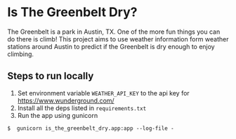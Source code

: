 # Is The Greenbelt Dry?

The Greenbelt is a park in Austin, TX. One of the more fun things you can do there is climb! This project aims to use weather information form weather stations around Austin to predict if the Greenbelt is dry enough to enjoy climbing.

## Steps to run locally

1. Set environment variable `WEATHER_API_KEY` to the api key for https://www.wunderground.com/
1. Install all the deps listed in `requirements.txt`
1. Run the app using gunicorn

```
$  gunicorn is_the_greenbelt_dry.app:app --log-file -
```
